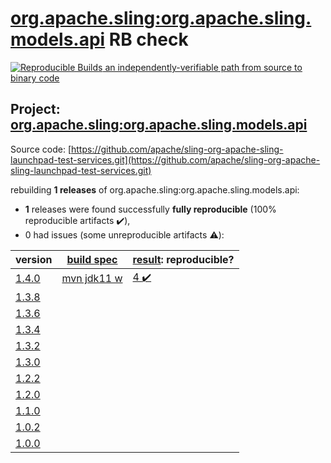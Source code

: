 [org.apache.sling:org.apache.sling.models.api](https://search.maven.org/artifact/org.apache.sling/org.apache.sling.models.api/) RB check
=======

[![Reproducible Builds](https://reproducible-builds.org/images/logos/rb.svg) an independently-verifiable path from source to binary code](https://reproducible-builds.org/)

## Project: [org.apache.sling:org.apache.sling.models.api](https://search.maven.org/artifact/org.apache.sling/org.apache.sling.models.api/)

Source code: [https://github.com/apache/sling-org-apache-sling-launchpad-test-services.git](https://github.com/apache/sling-org-apache-sling-launchpad-test-services.git)

rebuilding **1 releases** of org.apache.sling:org.apache.sling.models.api:
- **1** releases were found successfully **fully reproducible** (100% reproducible artifacts :heavy_check_mark:),
- 0 had issues (some unreproducible artifacts :warning:):

| version | [build spec](BUILDSPEC.md) | [result](https://reproducible-builds.org/docs/jvm/): reproducible? |
| -- | --------- | ------ |
| [1.4.0](https://search.maven.org/artifact/org.apache.sling/org.apache.sling.models.api/1.4.0/pom) | [mvn jdk11 w](org.apache.sling.models.api-1.4.0.buildspec) | [4 :heavy_check_mark: ](org.apache.sling.models.api-1.4.0.buildcompare) |
| [1.3.8](https://search.maven.org/artifact/org.apache.sling/org.apache.sling.models.api/1.3.8/pom) | | |
| [1.3.6](https://search.maven.org/artifact/org.apache.sling/org.apache.sling.models.api/1.3.6/pom) | | |
| [1.3.4](https://search.maven.org/artifact/org.apache.sling/org.apache.sling.models.api/1.3.4/pom) | | |
| [1.3.2](https://search.maven.org/artifact/org.apache.sling/org.apache.sling.models.api/1.3.2/pom) | | |
| [1.3.0](https://search.maven.org/artifact/org.apache.sling/org.apache.sling.models.api/1.3.0/pom) | | |
| [1.2.2](https://search.maven.org/artifact/org.apache.sling/org.apache.sling.models.api/1.2.2/pom) | | |
| [1.2.0](https://search.maven.org/artifact/org.apache.sling/org.apache.sling.models.api/1.2.0/pom) | | |
| [1.1.0](https://search.maven.org/artifact/org.apache.sling/org.apache.sling.models.api/1.1.0/pom) | | |
| [1.0.2](https://search.maven.org/artifact/org.apache.sling/org.apache.sling.models.api/1.0.2/pom) | | |
| [1.0.0](https://search.maven.org/artifact/org.apache.sling/org.apache.sling.models.api/1.0.0/pom) | | |
